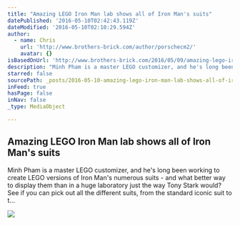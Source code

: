 ```yaml
---
title: "Amazing LEGO Iron Man lab shows all of Iron Man's suits"
datePublished: '2016-05-10T02:42:43.119Z'
dateModified: '2016-05-10T02:10:29.594Z'
author:
  - name: Chris
    url: 'http://www.brothers-brick.com/author/porschecm2/'
    avatar: {}
isBasedOnUrl: 'http://www.brothers-brick.com/2016/05/09/amazing-lego-iron-man-lab-shows-all-of-iron-mans-suits/'
description: "Minh Pham is a master LEGO customizer, and he's long been working to create LEGO versions of Iron Man's numerous suits - and what better way to display them than in a huge laboratory just the way Tony Stark would? See if you can pick out all the different suits, from the standard iconic suit to t..."
starred: false
sourcePath: _posts/2016-05-10-amazing-lego-iron-man-lab-shows-all-of-iron-mans-suits.md
inFeed: true
hasPage: false
inNav: false
_type: MediaObject

---
```

<article style=""><h1>Amazing LEGO Iron Man lab shows all of Iron Man's suits</h1><p>Minh Pham is a master LEGO customizer, and he's long been working to create LEGO versions of Iron Man's numerous suits - and what better way to display them than in a huge laboratory just the way Tony Stark would? See if you can pick out all the different suits, from the standard iconic suit to t...</p><img src="http://i1.wp.com/farm8.staticflickr.com/7003/26289894084_391e720e9c_z.jpg?resize=625%2C469&amp;ssl=1" /></article>